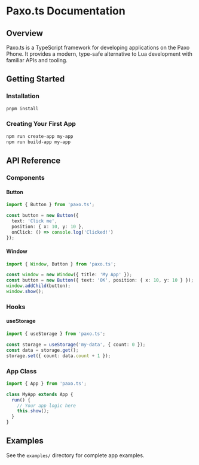 # Paxo.ts Documentation

## Overview

Paxo.ts is a TypeScript framework for developing applications on the Paxo Phone. It provides a modern, type-safe alternative to Lua development with familiar APIs and tooling.

## Getting Started

### Installation

```bash
pnpm install
```

### Creating Your First App

```bash
npm run create-app my-app
npm run build-app my-app
```

## API Reference

### Components

#### Button

```typescript
import { Button } from 'paxo.ts';

const button = new Button({
  text: 'Click me',
  position: { x: 10, y: 10 },
  onClick: () => console.log('Clicked!')
});
```

#### Window

```typescript
import { Window, Button } from 'paxo.ts';

const window = new Window({ title: 'My App' });
const button = new Button({ text: 'OK', position: { x: 10, y: 10 } });
window.addChild(button);
window.show();
```

### Hooks

#### useStorage

```typescript
import { useStorage } from 'paxo.ts';

const storage = useStorage('my-data', { count: 0 });
const data = storage.get();
storage.set({ count: data.count + 1 });
```

### App Class

```typescript
import { App } from 'paxo.ts';

class MyApp extends App {
  run() {
    // Your app logic here
    this.show();
  }
}
```

## Examples

See the `examples/` directory for complete app examples.